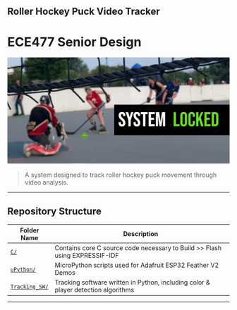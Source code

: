 ## Roller Hockey Puck Video Tracker
# ECE477 Senior Design

![Banner](./images/banner.png)

> A system designed to track roller hockey puck movement through video analysis.

---

## Repository Structure

| Folder Name | Description |
|-------------|-------------|
| [`C/`](./C) | Contains core C source code necessary to Build >> Flash using EXPRESSIF-IDF |
| [`uPython/`](./uPython) | MicroPython scripts used for Adafruit ESP32 Feather V2 Demos |
| [`Tracking_SW/`](./Tracking_SW) | Tracking software written in Python, including color & player detection algorithms |

---
